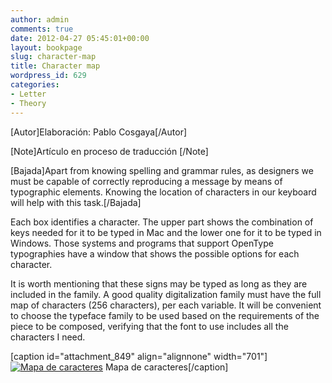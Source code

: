 ```yaml
---
author: admin
comments: true
date: 2012-04-27 05:45:01+00:00
layout: bookpage
slug: character-map
title: Character map
wordpress_id: 629
categories:
- Letter
- Theory
---
```


[Autor]Elaboración: Pablo Cosgaya[/Autor]

[Note]Artículo en proceso de traducción [/Note]

[Bajada]Apart from knowing spelling and grammar rules, as designers we must be capable of correctly reproducing a message by means of typographic elements. Knowing the location of characters in our keyboard will help with this task.[/Bajada]

Each box identifies a character. The upper part shows the combination of keys needed for it to be typed in Mac and the lower one for it to be typed in Windows. Those systems and programs that support OpenType typographies have a window that shows the possible options for each character. 

It is worth mentioning that these signs may be typed as long as they are included in the family. A good quality digitalization family must have  the full map of characters (256 characters), per each variable. It will be convenient to choose the typeface family to be used based on the requirements of the piece to be composed, verifying that the font to use includes all the characters I need.

[caption id="attachment_849" align="alignnone" width="701"][![Mapa de caracteres](http://www.oert.org/wp-content/uploads/2012/07/T03B_01-mapa_caracteres.jpg)](http://www.oert.org/wp-content/uploads/2012/07/T03B_01-mapa_caracteres.jpg) Mapa de caracteres[/caption]
